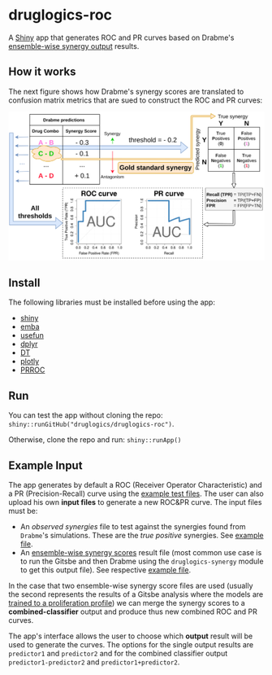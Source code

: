 # druglogics-roc

A [Shiny](https://shiny.rstudio.com/) app that generates ROC and PR curves based on Drabme's [ensemble-wise synergy output](https://druglogics.github.io/druglogics-doc/drabme-install.html#drabme-output) results.

## How it works

The next figure shows how Drabme's synergy scores are translated to confusion matrix metrics that are sued to construct the ROC and PR curves:

![](drabme_synergy_roc.png)

## Install

The following libraries must be installed before using the app:

- [shiny](https://cran.r-project.org/web/packages/shiny/index.html)
- [emba](https://cran.r-project.org/web/packages/emba/index.html)
- [usefun](https://cran.r-project.org/web/packages/usefun/index.html)
- [dplyr](https://cran.r-project.org/web/packages/dplyr/index.html)
- [DT](https://cran.r-project.org/web/packages/DT/index.html)
- [plotly](https://github.com/ropensci/plotly)
- [PRROC](https://cran.r-project.org/web/packages/PRROC/index.html)

## Run

You can test the app without cloning the repo: `shiny::runGitHub("druglogics/druglogics-roc")`.

Otherwise, clone the repo and run: `shiny::runApp()`

## Example Input

The app generates by default a ROC (Receiver Operator Characteristic) and a PR (Precision-Recall) curve using the [example test files](https://github.com/druglogics/druglogics-roc/tree/master/examples).
The user can also upload his own **input files** to generate a new ROC&PR curve.
The input files must be:

- An *observed synergies* file to test against the synergies found from `Drabme`'s simulations.
These are the *true positive* synergies.
See [example file](https://github.com/druglogics/druglogics-roc/blob/master/examples/observed_synergies).
- An [ensemble-wise synergy scores](https://druglogics.github.io/druglogics-doc/drabme-install.html#drabme-output) result file (most common use case is to run the Gitsbe and then Drabme using the `druglogics-synergy` module to get this output file).
See respective [example file](https://github.com/druglogics/druglogics-roc/blob/master/examples/ensemble_synergies).

In the case that two ensemble-wise synergy score files are used (usually the second represents the results of a Gitsbe analysis where the models are [trained to a proliferation profile](https://druglogics.github.io/druglogics-doc/training-data.html#unperturbed-condition---globaloutput-response)) we can merge the synergy scores to a **combined-classifier** output and produce thus new combined ROC and PR curves.

The app's interface allows the user to choose which **output** result will be used to generate the curves.
The options for the single output results are `predictor1` and `predictor2` and for the combined classifier output `predictor1-predictor2` and `predictor1+predictor2`.
